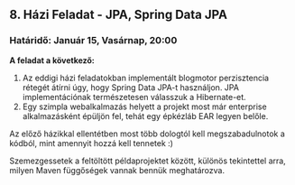 ## 8. Házi Feladat - JPA, Spring Data JPA
### Határidő: Január 15, Vasárnap, 20:00

**A feladat a következő:**  
1. Az eddigi házi feladatokban implementált blogmotor perzisztencia rétegét átírni úgy, hogy Spring Data JPA-t használjon.
JPA implementációnak természetesen válasszuk a Hibernate-et.  
2. Egy szimpla webalkalmazás helyett a projekt most már enterprise alkalmazásként épüljön fel, tehát egy épkézláb EAR legyen belőle.

Az előző házikkal ellentétben most több dologtól kell megszabadulnotok a kódból, mint amennyit hozzá kell tennetek :)

Szemezgessetek a feltöltött példaprojektet között, különös tekintettel arra, milyen Maven függőségek vannak bennük meghatározva.
